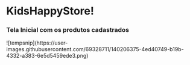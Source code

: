 # KidsHappyStore!

<h3>Tela Inicial com os produtos cadastrados</h3>
![tempsnip](https://user-images.githubusercontent.com/69328711/140206375-4ed40749-b19b-4332-a383-6e5d5459ede3.png)

